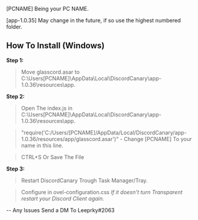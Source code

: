[PCNAME] Being your PC NAME.

[app-1.0.35] May change in the future, if so use the highest numbered folder.

## How To Install (Windows)
**Step 1:**

> Move glasscord.asar to C:\Users\[PCNAME]\AppData\Local\DiscordCanary\app-1.0.36\resources\app.

**Step 2:**

> Open The index.js in C:\Users\[PCNAME]\AppData\Local\DiscordCanary\app-1.0.36\resources\app.

> "require('C:/Users/[PCNAME]/AppData/Local/DiscordCanary/app-1.0.36/resources/app/glasscord.asar')" - Change [PCNAME] To your name in this line.

> CTRL+S Or Save The File

**Step 3:**

> Restart DiscordCanary Trough Task Manager/Tray.

> Configure in ovel-configuration.css
*If it doesn't turn Transparent restart your Discord Client again.*

-- Any Issues Send a DM To Leeprky#2063
